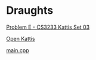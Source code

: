 # Draughts

[Problem E - CS3233 Kattis Set 03](https://nus.kattis.com/sessions/jxb6gj/problems/draughts)

[Open Kattis](https://open.kattis.com/problems/draughts)

[main.cpp](./main.cpp)